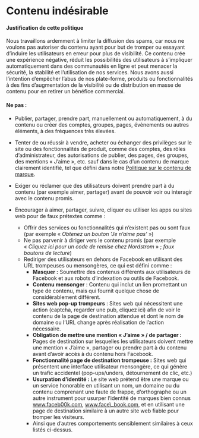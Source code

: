Contenu indésirable
===================

#### Justification de cette politique

Nous travaillons ardemment à limiter la diffusion des spams, car nous ne voulons pas autoriser du contenu ayant pour but de tromper ou essayant d’induire les utilisateurs en erreur pour plus de visibilité. Ce contenu crée une expérience négative, réduit les possibilités des utilisateurs à s’impliquer automatiquement dans des communautés en ligne et peut menacer la sécurité, la stabilité et l’utilisation de nos services. Nous avons aussi l’intention d’empêcher l’abus de nos plate-forme, produits ou fonctionnalités à des fins d’augmentation de la visibilité ou de distribution en masse de contenu pour en retirer un bénéfice commercial.

#### Ne pas :

*   Publier, partager, prendre part, manuellement ou automatiquement, à du contenu ou créer des comptes, groupes, pages, évènements ou autres éléments, à des fréquences très élevées.
*   Tenter de ou réussir à vendre, acheter ou échanger des privilèges sur le site ou des fonctionnalités de produit, comme des comptes, des rôles d’administrateur, des autorisations de publier, des pages, des groupes, des mentions « J’aime », etc. sauf dans le cas d’un contenu de marque clairement identifié, tel que défini dans notre [Politique sur le contenu de marque](https://www.facebook.com/policies/brandedcontent/).

*   Exiger ou réclamer que des utilisateurs doivent prendre part à du contenu (par exemple aimer, partager) avant de pouvoir voir ou interagir avec le contenu promis.
*   Encourager à aimer, partager, suivre, cliquer ou utiliser les apps ou sites web pour de faux prétextes comme :
    *   Offrir des services ou fonctionnalités qui n’existent pas ou sont faux (par exemple « _Obtenez un bouton ’Je n’aime pas’_ »)
    *   Ne pas parvenir à diriger vers le contenu promis (par exemple « _Cliquez ici pour un code de remise chez Nordstrom_ » ; _faux boutons de lecture_)
    *   Rediriger des utilisateurs en dehors de Facebook en utilisant des URL trompeuses ou mensongères, ce qui est défini comme :
        *   **Masquer :** Soumettre des contenus différents aux utilisateurs de Facebook et aux robots d’indexation ou outils de Facebook.
        *   **Contenu mensonger** : Contenu qui inclut un lien promettant un type de contenu, mais qui fournit quelque chose de considérablement différent.
        *   **Sites web pop-up trompeurs** : Sites web qui nécessitent une action (captcha, regarder une pub, cliquez ici) afin de voir le contenu de la page de destination attendue et dont le nom de domaine ou l’URL change après réalisation de l’action nécessaire.
        *   **Obligation de mettre une mention « J’aime » / de partager :** Pages de destination sur lesquelles les utilisateurs doivent mettre une mention « J’aime », partager ou prendre part à du contenu avant d’avoir accès à du contenu hors Facebook.
        *   **Fonctionnalité page de destination trompeuse :** Sites web qui présentent une interface utilisateur mensongère, ce qui génère un trafic accidentel (pop-ups/unders, détournement de clic, etc.)
        *   **Usurpation d’identité :** Le site web prétend être une marque ou un service honorable en utilisant un nom, un domaine ou du contenu comprenant une faute de frappe, d’orthographe ou un autre instrument pour usurper l’identité de marques bien connus www.faceb00k.com, www.face\_book.com, et en utilisant une page de destination similaire à un autre site web fiable pour tromper les visiteurs.
        *   Ainsi que d’autres comportements sensiblement similaires à ceux listés ci-dessus.